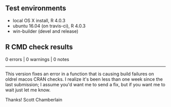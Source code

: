 ## Test environments

* local OS X install, R 4.0.3
* ubuntu 16.04 (on travis-ci), R 4.0.3
* win-builder (devel and release)

## R CMD check results

0 errors | 0 warnings | 0 notes

---

This version fixes an error in a function that is causing build failures on oldrel macos CRAN checks. I realize it's been less than one week since the last submission; I assume you'd want me to send a fix, but if you want me to wait just let me know.

Thanks!
Scott Chamberlain
